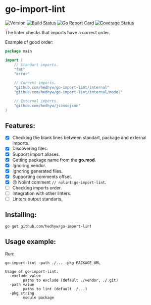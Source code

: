 # go-import-lint

![Version](https://img.shields.io/github/v/tag/hedhyw/go-import-lint)
[![Build Status](https://travis-ci.org/hedhyw/go-import-lint.svg?branch=master)](https://travis-ci.org/hedhyw/go-import-lint)
[![Go Report Card](https://goreportcard.com/badge/github.com/hedhyw/go-import-lint)](https://goreportcard.com/report/github.com/hedhyw/go-import-lint)
[![Coverage Status](https://coveralls.io/repos/github/hedhyw/go-import-lint/badge.svg?branch=master)](https://coveralls.io/github/hedhyw/go-import-lint?branch=master)

The linter checks that imports have a correct order.

Example of good order:

<!-- ReadmeExample -->
```go
package main

import (
    // Standart imports.
    "fmt"
    "error"

    // Current imports.
    "github.com/hedhyw/go-import-lint/internal"
    "github.com/hedhyw/go-import-lint/internal/model"

    // External imports.
    "github.com/hedhyw/jsonscjson"
)
```
<!-- /ReadmeExample -->

## Features:

- [x] Checking the blank lines between standart, package and external imports.
- [x] Discovering files.
- [x] Support import aliases.
- [x] Getting package name from the **go.mod**.
- [x] Ignoring vendor.
- [x] Ignoring generated files.
- [x] Supporting comments offset.
- [x] 😠 Nolint comment `// nolint:go-import-lint`.
- [ ] Checking imports order.
- [ ] Integration with other linters.
- [ ] Linters output standarts.

## Installing:

```sh
go get github.com/hedhyw/go-import-lint
```

## Usage example:

Run:

`go-import-lint -path ./... -pkg PACKAGE_URL`

```
Usage of go-import-lint:
  -exclude value
        paths to exclude (default ./vendor, ./.git)
  -path value
        paths to lint (default ./...)
  -pkg string
        module package
```